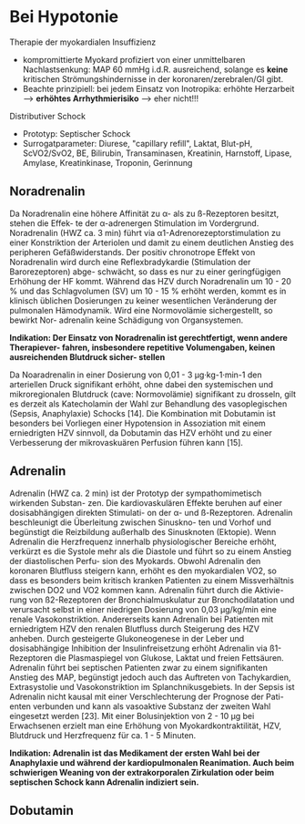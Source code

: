 Bei Hypotonie
==

Therapie der myokardialen Insuffizienz
- kompromittierte Myokard profiziert von einer unmittelbaren Nachlastsenkung: MAP 60 mmHg i.d.R. ausreichend, solange es **keine** kritischen Strömungshindernisse in der koronaren/zerebralen/GI gibt.
- Beachte prinzipiell: bei jedem Einsatz von Inotropika: erhöhte Herzarbeit --> **erhöhtes Arrhythmierisiko** --> eher nicht!!!

Distributiver Schock
- Prototyp: Septischer Schock
- Surrogatparameter: Diurese, "capillary refill", Laktat, Blut-pH, ScVO2/SvO2, BE, Bilirubin, Transaminasen, Kreatinin, Harnstoff, Lipase, Amylase, Kreatinkinase, Troponin, Gerinnung


Noradrenalin
--
Da Noradrenalin eine höhere Affinität zu α- als zu ß-Rezeptoren besitzt, stehen die Effek- te der α-adrenergen Stimulation im Vordergrund. Noradrenalin (HWZ ca. 3 min) führt via α1-Adrenorezeptorstimulation zu einer Konstriktion der Arteriolen und damit zu einem deutlichen Anstieg des peripheren Gefäßwiderstands. Der positiv chronotrope Effekt von Noradrenalin wird durch eine Reflexbradykardie (Stimulation der Barorezeptoren) abge- schwächt, so dass es nur zu einer geringfügigen Erhöhung der HF kommt. Während das HZV durch Noradrenalin um 10 - 20 % und das Schlagvolumen (SV) um 10 - 15 % erhöht werden, kommt es in klinisch üblichen Dosierungen zu keiner wesentlichen Veränderung der pulmonalen Hämodynamik. Wird eine Normovolämie sichergestellt, so bewirkt Nor- adrenalin keine Schädigung von Organsystemen.


**Indikation: Der Einsatz von Noradrenalin ist gerechtfertigt, wenn andere Therapiever- fahren, insbesondere repetitive Volumengaben, keinen ausreichenden Blutdruck sicher- stellen**

Da Noaradrenalin in einer Dosierung von 0,01 - 3 μg·kg-1·min-1 den arteriellen Druck signifikant erhöht, ohne dabei den systemischen und mikroregionalen Blutdruck (cave: Normovolämie) signifikant zu drosseln, gilt es derzeit als Katecholamin der Wahl zur Behandlung des vasoplegischen (Sepsis, Anaphylaxie) Schocks [14]. Die Kombination mit Dobutamin ist besonders bei Vorliegen einer Hypotension in Assoziation mit einem erniedrigten HZV sinnvoll, da Dobutamin das HZV erhöht und zu einer Verbesserung der mikrovaskuären Perfusion führen kann [15].

Adrenalin
--
Adrenalin (HWZ ca. 2 min) ist der Prototyp der sympathomimetisch wirkenden Substan- zen. Die kardiovaskulären Effekte beruhen auf einer dosisabhängigen direkten Stimulati- on der α- und ß-Rezeptoren. Adrenalin beschleunigt die Überleitung zwischen Sinuskno- ten und Vorhof und begünstigt die Reizbildung außerhalb des Sinusknoten (Ektopie). Wenn Adrenalin die Herzfrequenz innerhalb physiologischer Bereiche erhöht, verkürzt es die Systole mehr als die Diastole und führt so zu einem Anstieg der diastolischen Perfu- sion des Myokards. Obwohl Adrenalin den koronaren Blutfluss steigern kann, erhöht es den myokardialen VO2, so dass es besonders beim kritisch kranken Patienten zu einem Missverhältnis zwischen DO2 und VO2 kommen kann. Adrenalin führt durch die Aktivie- rung von ß2-Rezeptoren der Bronchialmuskulatur zur Bronchodilatation und verursacht selbst in einer niedrigen Dosierung von 0,03 μg/kg/min eine renale Vasokonstriktion. Andererseits kann Adrenalin bei Patienten mit erniedrigtem HZV den renalen Blutfluss durch Steigerung des HZV anheben. Durch gesteigerte Glukoneogenese in der Leber und dosisabhängige Inhibition der Insulinfreisetzung erhöht Adrenalin via ß1-Rezeptoren die Plasmaspiegel von Glukose, Laktat und freien Fettsäuren. Adrenalin führt bei septischen Patienten zwar zu einem signifikanten Anstieg des MAP, begünstigt jedoch auch das Auftreten von Tachykardien, Extrasystolie und Vasokonstriktion im Splanchnikusgebiets. In der Sepsis ist Adrenalin nicht kausal mit einer Verschlechterung der Prognose der Pati- enten verbunden und kann als vasoaktive Substanz der zweiten Wahl eingesetzt werden [23].
Mit einer Bolusinjektion von 2 - 10 μg bei Erwachsenen erzielt man eine Erhöhung von Myokardkontraktilität, HZV, Blutdruck und Herzfrequenz für ca. 1 - 5 Minuten.

**Indikation: Adrenalin ist das Medikament der ersten Wahl bei der Anaphylaxie und während der kardiopulmonalen Reanimation. Auch beim schwierigen Weaning von der extrakorporalen Zirkulation oder beim septischen Schock kann Adrenalin indiziert sein.**

Dobutamin
--

